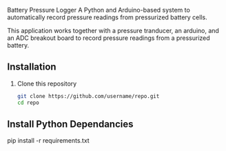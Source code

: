 Battery Pressure Logger
A Python and Arduino-based system to automatically record pressure readings from pressurized battery cells.

This application works together with a pressure tranducer, an arduino, and an ADC breakout board to record pressure readings from a pressurized battery. 

## Installation
1. Clone this repository
   ```bash
   git clone https://github.com/username/repo.git
   cd repo

## Install Python Dependancies 
pip install -r requirements.txt

